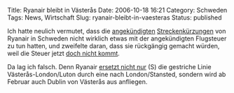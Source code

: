 Title: Ryanair bleibt in Västerås
Date: 2006-10-18 16:21
Category: Schweden
Tags: News, Wirtschaft
Slug: ryanair-bleibt-in-vaesteras
Status: published

Ich hatte neulich vermutet, dass die
[angekündigten](http://www.fiket.de/2006/06/12/weniger-ryanair-fluege-nach-schweden/)
[Streckenkürzungen](http://www.fiket.de/2006/07/11/ryanair-kuerzt-strecken-nach-schweden/)
von Ryanair in Schweden nicht wirklich etwas mit der angekündigten
Flugsteuer zu tun hatten, und zweifelte daran, dass sie rückgängig
gemacht würden, weil die Steuer jetzt [doch nicht
kommt](http://www.fiket.de/2006/09/20/flugsteuer-kommt-nicht/).

Da lag ich falsch. Denn Ryanair [ersetzt nicht
nur](http://www.sr.se/cgi-bin/vastmanland/nyheter/artikel.asp?Artikel=975374)
(S) die gestriche Linie Västerås-London/Luton durch eine nach
London/Stansted, sondern wird ab Februar auch Dublin von Västerås aus
anfliegen.

